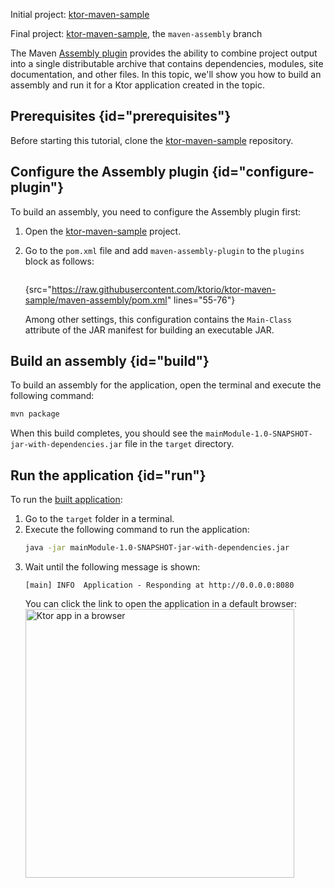 [//]: # (title: Maven Assembly plugin)

<microformat>
<p>
<control>Initial project</control>: <a href="https://github.com/ktorio/ktor-maven-sample/">ktor-maven-sample</a>
</p>
<p>
<control>Final project</control>: <a href="https://github.com/ktorio/ktor-maven-sample/tree/maven-assembly">ktor-maven-sample</a>, the <code>maven-assembly</code> branch
</p>
</microformat>

The Maven [Assembly plugin](http://maven.apache.org/plugins/maven-assembly-plugin/) provides the ability to combine project output into a single distributable archive that contains dependencies, modules, site documentation, and other files. In this topic, we'll show you how to build an assembly and run it for a Ktor application created in the [](Maven.xml) topic.

## Prerequisites {id="prerequisites"}
Before starting this tutorial, clone the [ktor-maven-sample](https://github.com/ktorio/ktor-maven-sample) repository.


## Configure the Assembly plugin {id="configure-plugin"}
To build an assembly, you need to configure the Assembly plugin first:
1. Open the [ktor-maven-sample](https://github.com/ktorio/ktor-maven-sample) project.
1. Go to the `pom.xml` file and add `maven-assembly-plugin` to the `plugins` block as follows:
   ```xml
   ```
   {src="https://raw.githubusercontent.com/ktorio/ktor-maven-sample/maven-assembly/pom.xml" lines="55-76"}
   
   Among other settings, this configuration contains the `Main-Class` attribute of the JAR manifest for building an executable JAR.

## Build an assembly {id="build"}
To build an assembly for the application, open the terminal and execute the following command:
```Bash
mvn package
```
When this build completes, you should see the `mainModule-1.0-SNAPSHOT-jar-with-dependencies.jar` file in the `target` directory.


## Run the application {id="run"}
To run the [built application](#build):
1. Go to the `target` folder in a terminal.
1. Execute the following command to run the application:
   ```Bash
   java -jar mainModule-1.0-SNAPSHOT-jar-with-dependencies.jar
   ```
1. Wait until the following message is shown:
   ```
   [main] INFO  Application - Responding at http://0.0.0.0:8080
   ```
   You can click the link to open the application in a default browser:
   <img src="ktor_idea_new_project_browser.png" alt="Ktor app in a browser" width="430"/>





